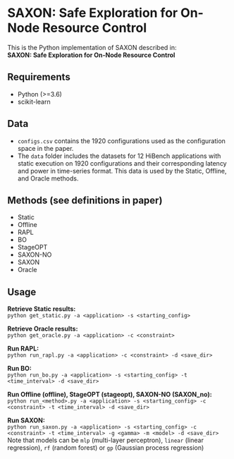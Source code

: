 # SAXON: Safe Exploration for On-Node Resource Control

This is the Python implementation of SAXON described in:\
**SAXON: Safe Exploration for On-Node Resource Control**

## Requirements
- Python (>=3.6)
- scikit-learn

## Data
- `configs.csv` contains the 1920 configurations used as the configuration space in the paper. 
- The `data` folder includes the datasets for 12 HiBench applications with static execution on 1920 configurations and their corresponding latency and power in time-series format. This data is used by the Static, Offline, and Oracle methods. 

## Methods (see definitions in paper)
- Static 
- Offline 
- RAPL 
- BO 
- StageOPT 
- SAXON-NO 
- SAXON 
- Oracle 

## Usage
**Retrieve Static results:**\
`python get_static.py -a <application> -s <starting_config>`

**Retrieve Oracle results:**\
`python get_oracle.py -a <application> -c <constraint>`

**Run RAPL:**\
`python run_rapl.py -a <application> -c <constraint> -d <save_dir>`

**Run BO:**\
`python run_bo.py -a <application> -s <starting_config> -t <time_interval> -d <save_dir>`

**Run Offline (offline), StageOPT (stageopt), SAXON-NO (SAXON_no):**\
`python run_<method>.py -a <application> -s <starting_config> -c <constraint> -t <time_interval> -d <save_dir>`

**Run SAXON:**\
`python run_saxon.py -a <application> -s <starting_config> -c <constraint> -t <time_interval> -g <gamma> -m <model> -d <save_dir>`\
Note that models can be `mlp` (multi-layer perceptron), `linear` (linear regression), `rf` (random forest) or `gp` (Gaussian process regression)
